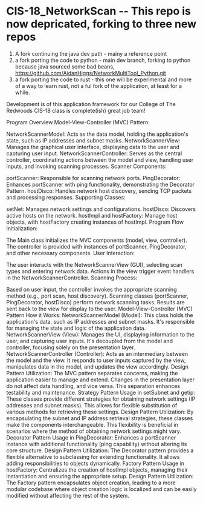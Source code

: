 # CIS-18_NetworkScan -- This repo is now depricated, forking to three new repos
1. A fork continuing the java dev path - mainy a reference point 
2. a fork porting the code to python - main dev branch, forking to python because java sourced some bad beans, https://github.com/AidanHiggs/NetworkMultiTool_Python.git
3. a fork porting the code to rust - this one will be experimental and more of a way to learn rust, not a ful fork of the application, at least for a while.

Development is of this application framework for our College of The Redwoods CIS-18 class is complete(ish) great job team!

Program Overview
Model-View-Controller (MVC) Pattern:

  NetworkScannerModel: Acts as the data model, holding the application's state, such as IP addresses and subnet masks.
  NetworkScannerView: Manages the graphical user interface, displaying data to the user and capturing user input.
  NetworkScannerController: Serves as the central controller, coordinating actions between the model and view, handling user inputs, and invoking scanning processes.
Scanner Components:

  portScanner: Responsible for scanning network ports.
  PingDecorator: Enhances portScanner with ping functionality, demonstrating the Decorator Pattern.
  hostDisco: Handles network host discovery, sending TCP packets and processing responses.
Supporting Classes:

  setNet: Manages network settings and configurations.
  hostDisco: Discovers active hosts on the network.
  hostImpl and hostFactory: Manage host objects, with hostFactory creating instances of hostImpl.
  Program Flow
Initialization:

  The Main class initializes the MVC components (model, view, controller).
  The controller is provided with instances of portScanner, PingDecorator, and other necessary components.
User Interaction:

  The user interacts with the NetworkScannerView (GUI), selecting scan types and entering network data.
  Actions in the view trigger event handlers in the NetworkScannerController.
Scanning Process:

  Based on user input, the controller invokes the appropriate scanning method (e.g., port scan, host discovery).
  Scanning classes (portScanner, PingDecorator, hostDisco) perform network scanning tasks.
  Results are sent back to the view for display to the user.
Model-View-Controller (MVC) Pattern
How it Works:
  NetworkScannerModel (Model): This class holds the application's data, such as IP addresses and subnet masks. It's responsible for managing the state and logic of the application data.
  NetworkScannerView (View): Manages the UI, displaying information to the user, and capturing user inputs. It's decoupled from the model and controller, focusing solely on the presentation layer.
  NetworkScannerController (Controller): Acts as an intermediary between the model and the view. It responds to user inputs captured by the view, manipulates data in the model, and updates the view accordingly.
Design Pattern Utilization:
  The MVC pattern separates concerns, making the application easier to manage and extend. Changes in the presentation layer do not affect data handling, and vice versa. This separation enhances testability and maintenance.
  Strategy Pattern
  Usage in setSubnet and getip:
  These classes provide different strategies for obtaining network settings (IP addresses and subnet masks). This allows for flexible substitution of various methods for retrieving these settings.
  Design Pattern Utilization:
  By encapsulating the subnet and IP address retrieval strategies, these classes make the components interchangeable. This flexibility is beneficial in scenarios where the method of obtaining network settings might vary.
Decorator Pattern
  Usage in PingDecorator:
  Enhances a portScanner instance with additional functionality (ping capability) without altering its core structure.
  Design Pattern Utilization:
  The Decorator pattern provides a flexible alternative to subclassing for extending functionality. It allows adding responsibilities to objects dynamically.
Factory Pattern
  Usage in hostFactory:
  Centralizes the creation of hostImpl objects, managing their instantiation and ensuring the appropriate setup.
  Design Pattern Utilization:
  The Factory pattern encapsulates object creation, leading to a more modular codebase where object creation logic is localized and can be easily modified without affecting the rest of the system.
